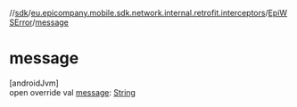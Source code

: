 //[sdk](../../../index.md)/[eu.epicompany.mobile.sdk.network.internal.retrofit.interceptors](../index.md)/[EpiWSError](index.md)/[message](message.md)

# message

[androidJvm]\
open override val [message](message.md): [String](https://kotlinlang.org/api/latest/jvm/stdlib/kotlin/-string/index.html)
